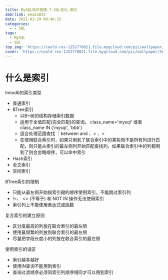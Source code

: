 ```yaml
---
title: MySQL知识梳理-7.SQL优化-索引
abbrlink: eea2a833
date: 2021-03-29 09:46:15
categories:
  - - SQL
tags:
  - MySQL
  - SQL
top_img: 'https://could-res-1252778021.file.myqcloud.com/pic/wallpaper/5ecce72a5977e.jpg'
cover: 'https://could-res-1252778021.file.myqcloud.com/pic/wallpaper/5ecce72a5977e.jpg'
---
```




# 什么是索引



Innodb的索引类型

- 普通索引
- BTree索引
  - 以B+树的结构存储索引数据
  - 适用于全值匹配(完全匹配)的查询。 class_name='mysql' 或者 class_name IN ('mysql', 'bbb') 
  - 适合处理范围查找 ：between and 、> 、<
  - 在使用联合索引时，如果只用到了联合索引中的某些而不是所有列进行匹配，则只能从索引的最左侧列开始匹配查找列，如果联合索引中的列都用到了则会忽略顺序，可以命中索引
- Hash索引
- 全文索引
- 空间索引



BTree索引的限制

- 只能从最左侧开始按索引键的顺序使用索引，不能跳过索引列
- !=、 <> (不等于) 和 NOT IN 操作无法使用索引
- 索引列上不能使用表达式或函数



复合索引的建立原则

- 区分度最高的列放在联合索引的最左侧
- 使用最频繁的列放到联合索引的最左侧
- 尽量把字段长度小的列放在联合索引的最左侧



使用索引的误区

- 索引越多越好
- 使用IN查询不能用到索引
- 查询过滤顺序必须同索引列顺序相同才可以用到索引